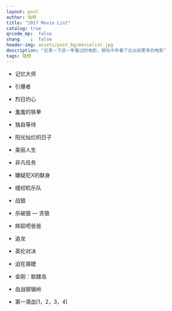 ```yaml
---
layout: post
author: 咕咚
title: "2017 Movie List"
catalog: true
qrcode_mp:  false
shang    :  false
header-img: assets/post_bg/movielist.jpg
description: "记录一下这一年看过的电影，貌似今年看了比以前更多的电影"
tags: 随想
---
```


- 记忆大师
- 引爆者
- 烈日灼心

- 羞羞的铁拳

- 独自等待
- 阳光灿烂的日子

- 美丽人生
- 非凡任务

- 嫌疑犯X的献身

- 缝纫机乐队

- 战狼
- 杀破狼 — 贪狼
- 摔跤吧爸爸

- 追龙

- 英伦对决

- 迫在眉睫

- 金刚：骷髅岛
- 血战钢锯岭

- 第一滴血[1，2，3，4]